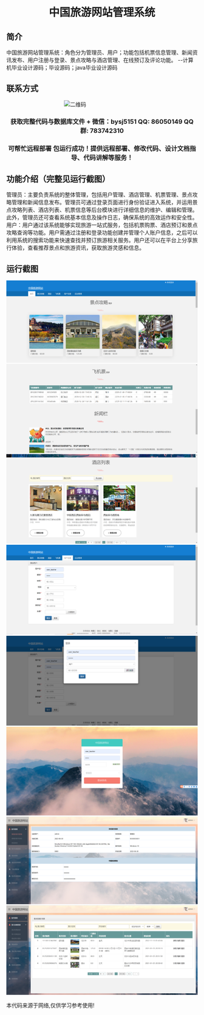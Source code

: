 <p><h1 align="center">中国旅游网站管理系统</h1></p>

## 简介
中国旅游网站管理系统：角色分为管理员、用户；功能包括机票信息管理、新闻资讯发布、用户注册与登录、景点攻略与酒店管理、在线预订及评论功能。    --计算机毕业设计源码；毕设源码；java毕业设计源码


## 联系方式
<img src="https://bs-1329754181.cos.ap-shanghai.myqcloud.com/wx.jpg" alt="二维码" style="display: block; margin: 0 auto;" width="200px">
<p><h3 align="center">获取完整代码与数据库文件 + 微信：bysj5151 QQ: 86050149 QQ群: 783742310</h3></p>
<p><h3 align="center">可帮忙远程部署 包运行成功！提供远程部署、修改代码、设计文档指导、代码讲解等服务！</h3></p>

## 功能介绍（完整见运行截图）
管理员：主要负责系统的整体管理，包括用户管理、酒店管理、机票管理、景点攻略管理和新闻信息发布。管理员可通过登录页面进行身份验证进入系统，并运用景点攻略列表、酒店列表、机票信息等后台模块进行详细信息的维护、编辑和管理。此外，管理员还可查看系统基本信息及操作日志，确保系统的高效运作和安全性。  
用户：用户通过该系统能够实现旅游一站式服务，包括机票购票、酒店预订和景点攻略查询等功能。用户需通过注册和登录功能创建并管理个人账户信息，之后可以利用系统的搜索功能来快速查找并预订旅游相关服务。用户还可以在平台上分享旅行体验，查看推荐景点和旅游资讯，获取旅游灵感和信息。


## 运行截图
![](imgs/588112-20230630163529655-681904658.png)
![](imgs/588112-20230630163554820-1771151528.png)
![](imgs/588112-20230630163600868-1340947089.png)
![](imgs/588112-20230630163617876-35627219.png)
![](imgs/588112-20230630163627034-1925631865.png)
![](imgs/588112-20230630163632916-1915543284.png)
![](imgs/588112-20230630163843868-1873024716.png)
![](imgs/588112-20230630163852452-548680446.png)

<p>本代码来源于网络,仅供学习参考使用!</p>
